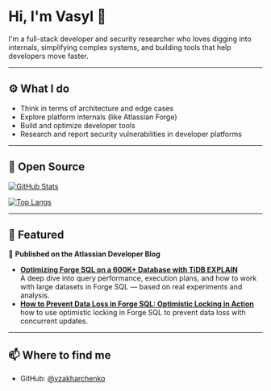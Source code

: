 # Hi, I'm Vasyl 👋

I'm a full-stack developer and security researcher who loves digging into internals, simplifying complex systems, and building tools that help developers move faster.

---

## ⚙️ What I do
- Think in terms of architecture and edge cases
- Explore platform internals (like Atlassian Forge)
- Build and optimize developer tools
- Research and report security vulnerabilities in developer platforms

---

## 🌱 Open Source

[![GitHub Stats](https://github-readme-stats.vercel.app/api?username=vzakharchenko&show_icons=true&theme=default&hide=issues&hide_rank=true)](https://github.com/vzakharchenko)

[![Top Langs](https://github-readme-stats.vercel.app/api/top-langs/?username=vzakharchenko&layout=compact&theme=default&exclude_repo=smartthings-phevctl,remote-ctrl-gsm)](https://github.com/vzakharchenko)

---

## 📝 Featured

📘 **Published on the Atlassian Developer Blog**  
- **[Optimizing Forge SQL on a 600K+ Database with TiDB EXPLAIN](https://www.atlassian.com/blog/developer/optimizing-forge-sql-on-a-600k-database-with-tidb-explain)**  
A deep dive into query performance, execution plans, and how to work with large datasets in Forge SQL — based on real experiments and analysis.
- **[How to Prevent Data Loss in Forge SQL: Optimistic Locking in Action](https://www.atlassian.com/blog/developer/reliable-data-storage-using-optimistic-locking-in-forge-sql)**  how to use optimistic locking in Forge SQL to prevent data loss with concurrent updates.

---

## 📫 Where to find me
- GitHub: [@vzakharchenko](https://github.com/vzakharchenko)

